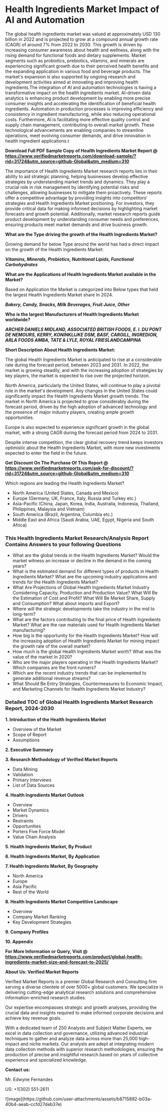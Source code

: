 <h1>Health Ingredients Market Impact of AI and Automation</h1>The global health ingredients market was valued at approximately USD 130 billion in 2022 and is projected to grow at a compound annual growth rate (CAGR) of around 7% from 2022 to 2030. This growth is driven by increasing consumer awareness about health and wellness, along with the rising demand for functional foods and dietary supplements. Market segments such as probiotics, prebiotics, vitamins, and minerals are experiencing significant growth due to their perceived health benefits and the expanding application in various food and beverage products. The market's expansion is also supported by ongoing research and development activities aimed at innovating and improving health ingredients.The integration of AI and automation technologies is having a transformative impact on the health ingredients market. AI-driven data analytics is enhancing product development by enabling more precise consumer insights and accelerating the identification of beneficial health ingredients. Automation in production processes is improving efficiency and consistency in ingredient manufacturing, while also reducing operational costs. Furthermore, AI is facilitating more effective quality control and supply chain management, contributing to overall market growth. These technological advancements are enabling companies to streamline operations, meet evolving consumer demands, and drive innovation in health ingredient applications.t</p><p id="" class=""><strong>Download Full PDF Sample Copy of Health Ingredients Market Report @ <a href="https://www.verifiedmarketreports.com/download-sample/?rid=31724&utm_source=github-Global&utm_medium=310" target="_blank">https://www.verifiedmarketreports.com/download-sample/?rid=31724&utm_source=github-Global&utm_medium=310</a></strong></p><p>The importance of&nbsp;Health Ingredients Market research reports lies in their ability to aid strategic planning, helping businesses develop effective strategies by understanding market trends and dynamics. They play a crucial role in risk management by identifying potential risks and challenges, allowing businesses to mitigate them proactively. These reports offer a competitive advantage by providing insights into competitors' strategies and Health Ingredients Market positioning. For investors, they provide critical data for making informed decisions by highlighting market forecasts and growth potential. Additionally, market research reports guide product development by understanding consumer needs and preferences, ensuring products meet market demands and drive business growth.</p><p><strong>What are the&nbsp;Type driving the growth of the Health Ingredients Market?</strong></p><p id="" class="">Growing demand for below Type around the world has had a direct impact on the growth of the Health Ingredients Market:</p><em><strong>Vitamins, Minerals, Prebiotics, Nutritional Lipids, Functional Carbohydrates</strong></em></p><strong>What are the&nbsp;Applications&nbsp;of Health Ingredients Market available in the Market?</strong></p><p id="" class="">Based on Application the Market is categorized into Below types that held the largest Health Ingredients Market share In 2024.</p><em><strong>Bakery, Candy, Snacks, Milk Beverages, Fruit Juice, Other</strong></em></p><strong>Who is the largest Manufacturers of Health Ingredients Market worldwide?</strong></p><p><em><strong>ARCHER DANIELS MIDLAND, ASSOCIATED BRITISH FOODS, E. I. DU PONT DE NEMOURS, KERRY, KONINKLIJKE DSM, BASF, CARGILL, INGREDION, ARLA FOODS AMBA, TATE & LYLE, ROYAL FRIESLANDCAMPINA</strong></em></p><p id="" class=""><strong>Short Description About Health Ingredients Market:</strong></p><p>The global Health Ingredients Market is anticipated to rise at a considerable rate during the forecast period, between 2023 and 2031. In 2022, the market is growing steadily, and with the increasing adoption of strategies by key players, the market is expected to rise over the projected horizon.</p><p>North America, particularly the United States, will continue to play a pivotal role in the market's development. Any changes in the United States could significantly impact the Health Ingredients Market growth trends. The market in North America is projected to grow considerably during the forecast period, driven by the high adoption of advanced technology and the presence of major industry players, creating ample growth opportunities.</p><p>Europe is also expected to experience significant growth in the global market, with a strong CAGR during the forecast period from 2024 to 2031.</p><p>Despite intense competition, the clear global recovery trend keeps investors optimistic about the Health Ingredients Market, with more new investments expected to enter the field in the future.</p><p id="" class=""><strong>Get Discount On The Purchase Of This Report @ <a href="https://www.verifiedmarketreports.com/ask-for-discount/?rid=31724&utm_source=github-Global&utm_medium=310" target="_blank">https://www.verifiedmarketreports.com/ask-for-discount/?rid=31724&utm_source=github-Global&utm_medium=310</a></strong></p>Which regions are leading the Health Ingredients Market?</p><ul><li>North America (United States, Canada and Mexico)</li><li>Europe (Germany, UK, France, Italy, Russia and Turkey etc.)</li><li>Asia-Pacific (China, Japan, Korea, India, Australia, Indonesia, Thailand, Philippines, Malaysia and Vietnam)</li><li>South America (Brazil, Argentina, Columbia etc.)</li><li>Middle East and Africa (Saudi Arabia, UAE, Egypt, Nigeria and South Africa)</li></ul><h3 id="" class="">This Health Ingredients Market Research/Analysis Report Contains Answers to your following Questions</h3><ul><li>What are the global trends in the Health Ingredients Market? Would the market witness an increase or decline in the demand in the coming years?</li><li>What is the estimated demand for different types of products in Health Ingredients Market? What are the upcoming industry applications and trends for the Health Ingredients Market?</li><li>What Are Projections of Global Health Ingredients Market Industry Considering Capacity, Production and Production Value? What Will Be the Estimation of Cost and Profit? What Will Be Market Share, Supply and Consumption? What about imports and Export?</li><li>Where will the strategic developments take the industry in the mid to long-term?</li><li>What are the factors contributing to the final price of Health Ingredients Market? What are the raw materials used for Health Ingredients Market manufacturing?</li><li>How big is the opportunity for the Health Ingredients Market? How will the increasing adoption of Health Ingredients Market for mining impact the growth rate of the overall market?</li><li>How much is the global Health Ingredients Market worth? What was the value of the market In 2020?</li><li>Who are the major players operating in the Health Ingredients Market? Which companies are the front runners?</li><li>Which are the recent industry trends that can be implemented to generate additional revenue streams?</li><li>What Should Be Entry Strategies, Countermeasures to Economic Impact, and Marketing Channels for Health Ingredients Market Industry?</li></ul><h3 id="" class="">Detailed TOC of Global Health Ingredients Market Research Report, 2024-2030</h3><p id="" class=""><strong>1. Introduction of the Health Ingredients Market</strong></p><ul><li>Overview of the Market</li><li>Scope of Report</li><li>Assumptions</li></ul><p id="" class=""><strong>2. Executive Summary</strong></p><p id="" class=""><strong>3. Research Methodology of Verified Market Reports</strong></p><ul><li>Data Mining</li><li>Validation</li><li>Primary Interviews</li><li>List of Data Sources</li></ul><p id="" class=""><strong>4. Health Ingredients Market Outlook</strong></p><ul><li>Overview</li><li>Market Dynamics</li><li>Drivers</li><li>Restraints</li><li>Opportunities</li><li>Porters Five Force Model</li><li>Value Chain Analysis</li></ul><p id="" class=""><strong>5. Health Ingredients Market, By Product</strong></p><p id="" class=""><strong>6. Health Ingredients Market, By Application</strong></p><p id="" class=""><strong>7. Health Ingredients Market, By Geography</strong></p><ul><li>North America</li><li>Europe</li><li>Asia Pacific</li><li>Rest of the World</li></ul><p id="" class=""><strong>8. Health Ingredients Market Competitive Landscape</strong></p><ul><li>Overview</li><li>Company Market Ranking</li><li>Key Development Strategies</li></ul><p id="" class=""><strong>9. Company Profiles</strong></p><p id="" class=""><strong>10. Appendix</strong></p><p id="" class=""><strong>For More Information or Query, Visit @ <a href="https://www.verifiedmarketreports.com/product/global-health-ingredients-market-size-and-forecast-to-2025/" target="_blank">https://www.verifiedmarketreports.com/product/global-health-ingredients-market-size-and-forecast-to-2025/</a></strong></p><p id="" class=""><strong>About Us: Verified Market Reports</strong></p><p id="" class="">Verified Market Reports is a premier Global Research and Consulting firm serving a diverse clientele of over 5000+ global customers. We specialize in delivering cutting-edge analytical research solutions and comprehensive information-enriched research studies.</p><p id="" class="">Our expertise encompasses strategic and growth analyses, providing the crucial data and insights required to make informed corporate decisions and achieve key revenue goals.</p><p id="" class="">With a dedicated team of 250 Analysts and Subject Matter Experts, we excel in data collection and governance, utilizing advanced industrial techniques to gather and analyze data across more than 25,000 high-impact and niche markets. Our analysts are adept at integrating modern data collection methods with superior research methodologies, ensuring the production of precise and insightful research based on years of collective experience and specialized knowledge.</p><p id="" class=""><strong>Contact us:</strong></p><p id="" class="">Mr. Edwyne Fernandes</p><p id="" class="">US: +1(302) 551-2611</p>
![image](https://github.com/user-attachments/assets/b8715892-b03a-40b4-aeab-ccfd27deb37e)

